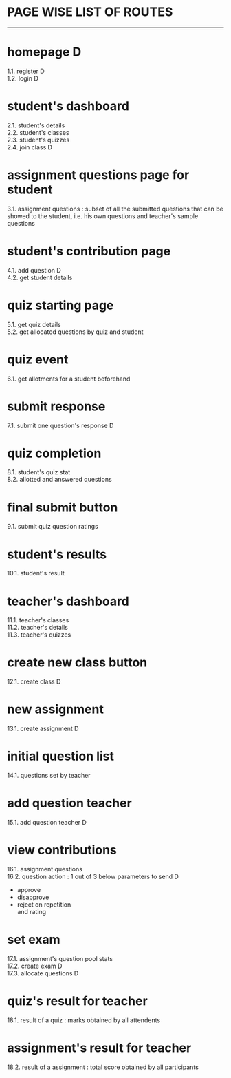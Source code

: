 # **PAGE WISE LIST OF ROUTES**
- - -

# homepage     D
1.1. register D  
1.2. login D

# student's dashboard
2.1. student's details  
2.2. student's classes  
2.3. student's quizzes  
2.4. join class D

# assignment questions page for student
3.1. assignment questions : subset of all the submitted questions that can be showed to the student, i.e. his own questions and teacher's sample questions

# student's contribution page
4.1. add question D  
4.2. get student details
   
# quiz starting page
5.1. get quiz details  
5.2. get allocated questions by quiz and student 
   
# quiz event
6.1. get allotments for a student beforehand 
   
# submit response
7.1. submit one question's response D
   
# quiz completion
8.1. student's quiz stat  
8.2. allotted and answered questions

# final submit button
9.1. submit quiz question ratings 

# student's results
10.1. student's result

# teacher's dashboard
11.1. teacher's classes  
11.2. teacher's details  
11.3. teacher's quizzes

# create new class button
12.1. create class     D

# new assignment
13.1. create assignment    D
   
# initial question list
14.1. questions set by teacher

# add question teacher
15.1. add question teacher D

# view contributions
16.1. assignment questions  
16.2. question action : 1 out of 3 below parameters to send    D
  * approve
  * disapprove
  * reject on repetition  
  and rating   

# set exam
17.1. assignment's question pool stats  
17.2. create exam  D  
17.3. allocate questions D

# quiz's result for teacher
18.1. result of a quiz : marks obtained by all attendents

# assignment's result for teacher
18.2. result of a assignment : total score obtained by all participants